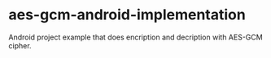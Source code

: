 # aes-gcm-android-implementation

Android project example that does encription and decription with AES-GCM cipher.
